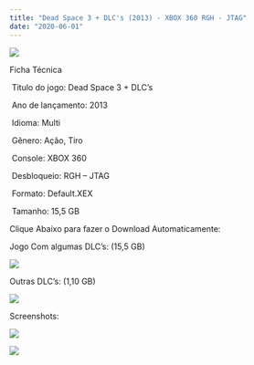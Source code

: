 ```yaml
---
title: "Dead Space 3 + DLC's (2013) - XBOX 360 RGH - JTAG"
date: "2020-06-01"
---
```


![](https://1.bp.blogspot.com/-VdIcGPUThwQ/XtVdS9NWMrI/AAAAAAAAI4o/nYoj0BMMCmIrbcsdx3innMEeselvvQReACK4BGAsYHg/Screenshot_2.png)

Ficha Técnica

 Titulo do jogo: Dead Space 3 + DLC’s

 Ano de lançamento: 2013

 Idioma: Multi

 Gênero: Ação, Tiro

 Console: XBOX 360

 Desbloqueio: RGH – JTAG

 Formato: Default.XEX

 Tamanho: 15,5 GB

Clique Abaixo para fazer o Download Automaticamente:

Jogo Com algumas DLC’s: (15,5 GB)

[![](https://1.bp.blogspot.com/-eNerQjlxWXg/Xsyoy1YwxPI/AAAAAAAAG8o/qs-0XGNQDR4jSn0uGinE3EzKZZ6GoZnEACPcBGAYYCw/s1600/LINK1.png)](https://zee.gl/TijXZkEN)

Outras DLC’s: (1,10 GB)

[![](https://1.bp.blogspot.com/-eNerQjlxWXg/Xsyoy1YwxPI/AAAAAAAAG8o/qs-0XGNQDR4jSn0uGinE3EzKZZ6GoZnEACPcBGAYYCw/s1600/LINK1.png)](https://zee.gl/DuGG)

Screenshots:

[![](https://1.bp.blogspot.com/-5af96VeOqAk/XtVdSYX7-MI/AAAAAAAAI4k/Vs0yvHt3PloVzch9xDqrLPt_qQGS8t4VQCK4BGAsYHg/w400-h225/maxresdefault.jpg)](https://1.bp.blogspot.com/-5af96VeOqAk/XtVdSYX7-MI/AAAAAAAAI4k/Vs0yvHt3PloVzch9xDqrLPt_qQGS8t4VQCK4BGAsYHg/maxresdefault.jpg)

[![](https://1.bp.blogspot.com/-Hp5mp50nTMM/XtVdR9r-BGI/AAAAAAAAI4g/hbw4rmgIRdQ53kvx84gU2hSjljAjgINSgCK4BGAsYHg/w400-h225/maxresdefault{df0b4067d4cf89da3ca8e6c7a68e90e99b01985f87ec33497998002e9f13b411}2B{df0b4067d4cf89da3ca8e6c7a68e90e99b01985f87ec33497998002e9f13b411}25281{df0b4067d4cf89da3ca8e6c7a68e90e99b01985f87ec33497998002e9f13b411}2529.jpg)](https://1.bp.blogspot.com/-Hp5mp50nTMM/XtVdR9r-BGI/AAAAAAAAI4g/hbw4rmgIRdQ53kvx84gU2hSjljAjgINSgCK4BGAsYHg/maxresdefault{df0b4067d4cf89da3ca8e6c7a68e90e99b01985f87ec33497998002e9f13b411}2B{df0b4067d4cf89da3ca8e6c7a68e90e99b01985f87ec33497998002e9f13b411}25281{df0b4067d4cf89da3ca8e6c7a68e90e99b01985f87ec33497998002e9f13b411}2529.jpg)
